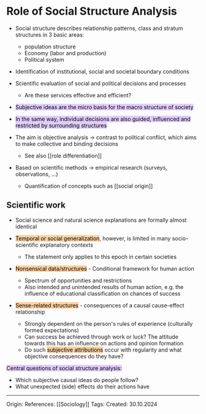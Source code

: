 # Role of Social Structure Analysis

- Social structure describes relationship patterns, class and stratum structures in 3 basic areas:
	- population structure
	- Economy (labor and production)
	- Political system
- Identification of institutional, social and societal boundary conditions
- Scientific evaluation of social and political decisions and processes
	- Are these services effective and efficient?
- <mark style="background: #D2B3FFA6;">Subjective ideas are the micro basis for the macro structure of society</mark>
- <mark style="background: #D2B3FFA6;">In the same way, individual decisions are also guided, influenced and restricted by surrounding structures</mark>

- The aim is objective analysis -> contrast to political conflict, which aims to make collective and binding decisions
	- See also [[role differentiation]]
- Based on scientific methods -> empirical research (surveys, observations, ...)
	- Quantification of concepts such as [[social origin]]

## Scientific work

- Social science and natural science explanations are formally almost identical
- <mark style="background: #FFB86CA6;">Temporal or social generalization</mark>, however, is limited in many socio-scientific explanatory contexts
	- The statement only applies to this epoch in certain societies

- <mark style="background: #FFB86CA6;">Nonsensical data/structures</mark> - Conditional framework for human action
	- Spectrum of opportunities and restrictions
	- Also intended and unintended results of human action, e.g. the influence of educational classification on chances of success
- <mark style="background: #FFB86CA6;">Sense-related structures</mark> - consequences of a causal cause-effect relationship
	- Strongly dependent on the person's rules of experience (culturally formed expectations)
	- Can success be achieved through work or luck? The attitude towards this has an influence on actions and opinion formation
	- Do such <mark style="background: #FFB86CA6;">subjective attributions</mark> occur with regularity and what objective consequences do they have?


<mark style="background: #D2B3FFA6;">Central questions of social structure analysis:</mark>
- Which subjective causal ideas do people follow?
- What unexpected (side) effects do their actions have

---

Origin: 
References: [[Sociology]]
Tags: 
Created: 30.10.2024

